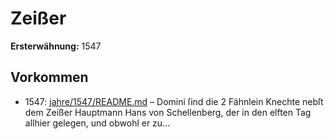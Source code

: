 # Zeißer

**Ersterwähnung:** 1547

## Vorkommen
- 1547: [jahre/1547/README.md](../jahre/1547/README.md) – Domini ſind die
2 Fähnlein Knechte nebſt dem Zeißer Hauptmann Hans
von Schellenberg, der in den elften Tag allhier gelegen,
und obwohl er zu...
